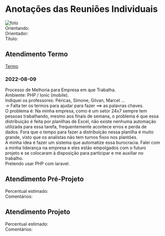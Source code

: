 # Anotações das Reuniões Individuais  

![foto](foto.png "foto")  
Orientando:  
Orientador:  
Título:  

## Atendimento Termo  

[Termo](Termo.pdf "Termo")  

### 2022-08-09

Processo de Melhoria para Empresa em que Trabalha.  
Ambiente: PHP / Ionic (mobile).  
Indiquei os professores: Péricas, Simone, Gilvan, Marcel ...  
-> Falta ter os termos para ajudar para fazer ==> as palavras chaves.  
O problema é: Na minha empresa, como é um setor 24x7 sempre tem pessoas trabalhando, mesmo aos finais de semana, o problema é que essa distribuição é feita por planilhas de Excel, não existe nenhuma automação utilizada para essa tarefa, frequentemente acontece erros e perda de dados. Fora que o tempo para fazer a distribuição nessa planilha é muito grande, visto que os analistas não tem turnos fixos nos plantões.  
A minha idea é fazer um sistema que automatize essa burocracia. Falei com a minha liderança na empresa e eles estão empolgados com o futuro projeto e se colocaram à disposição para participar e me auxiliar no trabalho.  
Pretendo usar PHP com laravel.  

## Atendimento Pré-Projeto  

Percentual estimado:  
Comentários:  

## Atendimento Projeto  

Percentual estimado:  
Comentários:  
